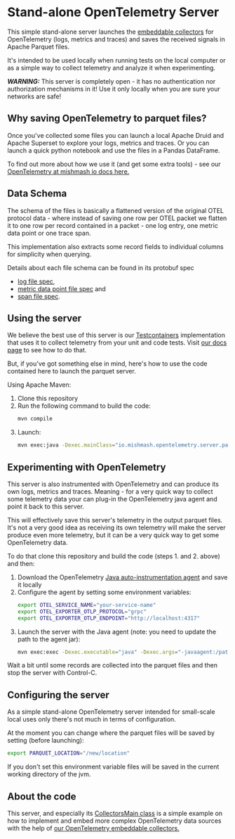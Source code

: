 # Stand-alone OpenTelemetry Server

This simple stand-alone server launches the [embeddable collectors](../collector-embedded) for OpenTelemetry (logs, metrics and traces) and saves the received signals in Apache Parquet files.

It's intended to be used locally when running tests on the local
computer or as a simple way to collect telemetry and analyze it
when experimenting.

***WARNING:*** This server is completely open - it has no authentication nor authorization mechanisms in it! Use it only
locally when you are sure your networks are safe!

## Why saving OpenTelemetry to parquet files?

Once you've collected some files you can launch a local Apache Druid and Apache Superset to explore your logs, metrics and traces. Or you can launch a quick python notebook and use the
files in a Pandas DataFrame.

To find out more about how we use it (and get some extra tools) - see our [OpenTelemetry at mishmash io docs here.](https://mishmash.io/open_source/opentelemetry)

## Data Schema

The schema of the files is basically a flattened version of the
original OTEL protocol data - where instead of saving one row per
OTEL packet we flatten it to one row per record contained in a packet - one log entry, one metric data point or one trace span.

This implementation also extracts some record fields to individual
columns for simplicity when querying.

Details about each file schema can be found in its protobuf spec
 - [log file spec](src/main/proto/io/mishmash/opentelemetry/server/persistence/proto/v1/logs_persistence.proto),
 - [metric data point file spec](src/main/proto/io/mishmash/opentelemetry/server/persistence/proto/v1/metrics_persistence.proto) and
 - [span file spec](src/main/proto/io/mishmash/opentelemetry/server/persistence/proto/v1/traces_persistence.proto).

## Using the server

We believe the best use of this server is our [Testcontainers](https://testcontainers.com/) implementation that uses it to
collect telemetry from your unit and code tests. Visit [our docs page](https://mishmash.io/open_source/opentelemetry) to see how to do that.

But, if you've got something else in mind, here's how to use the
code contained here to launch the parquet server.

Using Apache Maven:

1. Clone this repository
2. Run the following command to build the code:
    ```bash
    mvn compile
    ```
3. Launch:
    ```bash
    mvn exec:java -Dexec.mainClass="io.mishmash.opentelemetry.server.parquet.CollectorsMain" 
    ```

## Experimenting with OpenTelemetry

This server is also instrumented with OpenTelemetry and can produce its own logs, metrics and traces. Meaning - for a very
quick way to collect some telemetry data your can plug-in the
OpenTelemetry java agent and point it back to this server.

This will effectively save this server's telemetry in the output parquet files. It's not a very good idea as receiving its own telemetry will make the server produce even more telemetry, but it can be a very quick way to get some OpenTelemetry data.

To do that clone this repository and build the code (steps 1. and 2. above) and then:

1. Download the OpenTelemetry [Java auto-instrumentation agent](https://opentelemetry.io/docs/languages/java/automatic/#setup) and save it locally
2. Configure the agent by setting some environment variables:
    ```bash
    export OTEL_SERVICE_NAME="your-service-name"
    export OTEL_EXPORTER_OTLP_PROTOCOL="grpc"
    export OTEL_EXPORTER_OTLP_ENDPOINT="http://localhost:4317"
    ```
3. Launch the server with the Java agent (note: you need to update the path to the agent jar):
    ```bash
    mvn exec:exec -Dexec.executable="java" -Dexec.args="-javaagent:/path-of-agent-jar/opentelemetry-javaagent.jar -classpath %classpath io.mishmash.opentelemetry.server.parquet.CollectorsMain"
    ```

Wait a bit until some records are collected into the parquet files and then stop the server with Control-C.

## Configuring the server

As a simple stand-alone OpenTelemetry server intended for small-scale local uses only there's not much in terms of configuration.

At the moment you can change where the parquet files will be saved by setting (before launching):

```bash
export PARQUET_LOCATION="/new/location"
```

If you don't set this environment variable files will be saved in the current working directory of the jvm.

## About the code

This server, and especially its [CollectorsMain class](src/main/java/io/mishmash/opentelemetry/server/parquet/CollectorsMain.java) is a simple example on how to implement and embed more complex OpenTelemetry data sources with the help of [our OpenTelemetry embeddable collectors.](../collector-embedded/)
